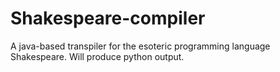 # Shakespeare-compiler
A java-based transpiler for the esoteric programming language Shakespeare. Will produce python output.
